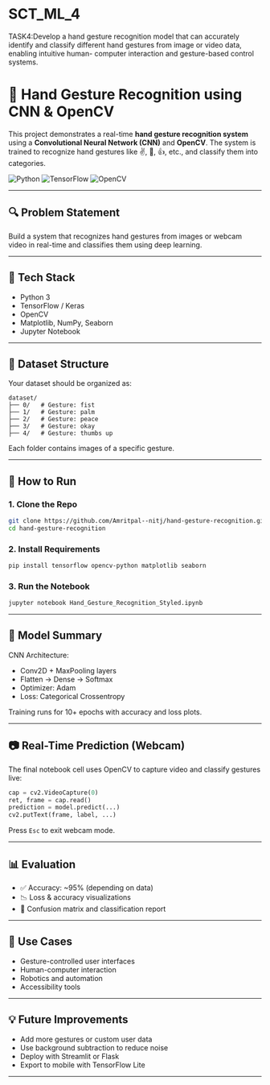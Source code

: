 # SCT_ML_4
TASK4:Develop a hand gesture recognition model that can accurately identify and classify different hand gestures from image or video data, enabling intuitive human- computer interaction and gesture-based control systems.
# 🤖 Hand Gesture Recognition using CNN & OpenCV

This project demonstrates a real-time **hand gesture recognition system** using a **Convolutional Neural Network (CNN)** and **OpenCV**. The system is trained to recognize hand gestures like ✌️, 👊, 👍, etc., and classify them into categories.

![Python](https://img.shields.io/badge/Python-3.8+-blue.svg)
![TensorFlow](https://img.shields.io/badge/TensorFlow-2.x-orange)
![OpenCV](https://img.shields.io/badge/OpenCV-4.x-green)


---

## 🔍 Problem Statement

Build a system that recognizes hand gestures from images or webcam video in real-time and classifies them using deep learning.

---

## 🧠 Tech Stack

- Python 3
- TensorFlow / Keras
- OpenCV
- Matplotlib, NumPy, Seaborn
- Jupyter Notebook

---

## 📁 Dataset Structure

Your dataset should be organized as:

```
dataset/
├── 0/   # Gesture: fist
├── 1/   # Gesture: palm
├── 2/   # Gesture: peace
├── 3/   # Gesture: okay
├── 4/   # Gesture: thumbs up
```

Each folder contains images of a specific gesture.

---

## 🚀 How to Run

### 1. Clone the Repo

```bash
git clone https://github.com/Amritpal--nitj/hand-gesture-recognition.git
cd hand-gesture-recognition
```

### 2. Install Requirements

```bash
pip install tensorflow opencv-python matplotlib seaborn
```

### 3. Run the Notebook

```bash
jupyter notebook Hand_Gesture_Recognition_Styled.ipynb
```

---

## 🧠 Model Summary

CNN Architecture:
- Conv2D + MaxPooling layers
- Flatten → Dense → Softmax
- Optimizer: Adam
- Loss: Categorical Crossentropy

Training runs for 10+ epochs with accuracy and loss plots.

---

## 📷 Real-Time Prediction (Webcam)

The final notebook cell uses OpenCV to capture video and classify gestures live:

```python
cap = cv2.VideoCapture(0)
ret, frame = cap.read()
prediction = model.predict(...)
cv2.putText(frame, label, ...)
```

Press `Esc` to exit webcam mode.

---

## 📊 Evaluation

- ✅ Accuracy: ~95% (depending on data)
- 📉 Loss & accuracy visualizations
- 🧪 Confusion matrix and classification report

---

## 📌 Use Cases

- Gesture-controlled user interfaces
- Human-computer interaction
- Robotics and automation
- Accessibility tools

---

## 💡 Future Improvements

- Add more gestures or custom user data
- Use background subtraction to reduce noise
- Deploy with Streamlit or Flask
- Export to mobile with TensorFlow Lite

---




